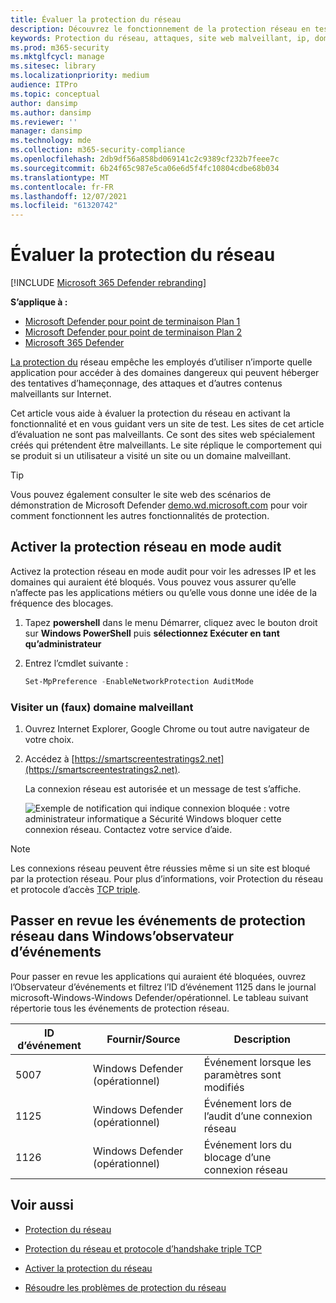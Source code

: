 ```yaml
---
title: Évaluer la protection du réseau
description: Découvrez le fonctionnement de la protection réseau en testant les scénarios courants contre qui elle est protégée.
keywords: Protection du réseau, attaques, site web malveillant, ip, domaine, domaines, évaluer, tester, démonstration
ms.prod: m365-security
ms.mktglfcycl: manage
ms.sitesec: library
ms.localizationpriority: medium
audience: ITPro
ms.topic: conceptual
author: dansimp
ms.author: dansimp
ms.reviewer: ''
manager: dansimp
ms.technology: mde
ms.collection: m365-security-compliance
ms.openlocfilehash: 2db9df56a858bd069141c2c9389cf232b7feee7c
ms.sourcegitcommit: 6b24f65c987e5ca06e6d5f4fc10804cdbe68b034
ms.translationtype: MT
ms.contentlocale: fr-FR
ms.lasthandoff: 12/07/2021
ms.locfileid: "61320742"
---
```

# <a name="evaluate-network-protection"></a>Évaluer la protection du réseau

[!INCLUDE [Microsoft 365 Defender rebranding](../../includes/microsoft-defender.md)]

**S’applique à :**
- [Microsoft Defender pour point de terminaison Plan 1](https://go.microsoft.com/fwlink/?linkid=2154037)
- [Microsoft Defender pour point de terminaison Plan 2](https://go.microsoft.com/fwlink/?linkid=2154037)
- [Microsoft 365 Defender](https://go.microsoft.com/fwlink/?linkid=2118804)

[La protection du](network-protection.md) réseau empêche les employés d’utiliser n’importe quelle application pour accéder à des domaines dangereux qui peuvent héberger des tentatives d’hameçonnage, des attaques et d’autres contenus malveillants sur Internet.

Cet article vous aide à évaluer la protection du réseau en activant la fonctionnalité et en vous guidant vers un site de test. Les sites de cet article d’évaluation ne sont pas malveillants. Ce sont des sites web spécialement créés qui prétendent être malveillants. Le site réplique le comportement qui se produit si un utilisateur a visité un site ou un domaine malveillant.

> [!TIP]
> Vous pouvez également consulter le site web des scénarios de démonstration de Microsoft Defender [demo.wd.microsoft.com](https://demo.wd.microsoft.com?ocid=cx-wddocs-testground) pour voir comment fonctionnent les autres fonctionnalités de protection.

## <a name="enable-network-protection-in-audit-mode"></a>Activer la protection réseau en mode audit

Activez la protection réseau en mode audit pour voir les adresses IP et les domaines qui auraient été bloqués. Vous pouvez vous assurer qu’elle n’affecte pas les applications métiers ou qu’elle vous donne une idée de la fréquence des blocages.

1. Tapez **powershell** dans le menu Démarrer, cliquez avec le bouton droit sur **Windows PowerShell** puis **sélectionnez Exécuter en tant qu’administrateur**
2. Entrez l’cmdlet suivante :

    ```PowerShell
    Set-MpPreference -EnableNetworkProtection AuditMode
    ```

### <a name="visit-a-fake-malicious-domain"></a>Visiter un (faux) domaine malveillant

1. Ouvrez Internet Explorer, Google Chrome ou tout autre navigateur de votre choix.

2. Accédez à [https://smartscreentestratings2.net](https://smartscreentestratings2.net).

    La connexion réseau est autorisée et un message de test s’affiche.
    
    ![Exemple de notification qui indique connexion bloquée : votre administrateur informatique a Sécurité Windows bloquer cette connexion réseau. Contactez votre service d’aide.](images/np-notif.png)

> [!NOTE]
> Les connexions réseau peuvent être réussies même si un site est bloqué par la protection réseau. Pour plus d’informations, voir Protection du réseau et protocole d’accès [TCP triple](network-protection.md#network-protection-and-the-tcp-three-way-handshake).

## <a name="review-network-protection-events-in-windows-event-viewer"></a>Passer en revue les événements de protection réseau dans Windows’observateur d’événements

Pour passer en revue les applications qui auraient été bloquées, ouvrez l’Observateur d’événements et filtrez l’ID d’événement 1125 dans le journal microsoft-Windows-Windows Defender/opérationnel. Le tableau suivant répertorie tous les événements de protection réseau.

| ID d’événement | Fournir/Source | Description |
|---|---|---|
| 5007 | Windows Defender (opérationnel) | Événement lorsque les paramètres sont modifiés |
| 1125 | Windows Defender (opérationnel) | Événement lors de l’audit d’une connexion réseau |
| 1126 | Windows Defender (opérationnel) | Événement lors du blocage d’une connexion réseau |

## <a name="see-also"></a>Voir aussi

- [Protection du réseau](network-protection.md)

- [Protection du réseau et protocole d’handshake triple TCP](network-protection.md#network-protection-and-the-tcp-three-way-handshake)

- [Activer la protection du réseau](enable-network-protection.md)

- [Résoudre les problèmes de protection du réseau](troubleshoot-np.md)
